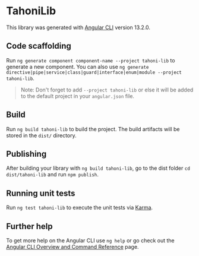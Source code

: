 # TahoniLib

This library was generated with [Angular CLI](https://github.com/angular/angular-cli) version 13.2.0.

## Code scaffolding

Run `ng generate component component-name --project tahoni-lib` to generate a new component. You can also use `ng generate directive|pipe|service|class|guard|interface|enum|module --project tahoni-lib`.
> Note: Don't forget to add `--project tahoni-lib` or else it will be added to the default project in your `angular.json` file. 

## Build

Run `ng build tahoni-lib` to build the project. The build artifacts will be stored in the `dist/` directory.

## Publishing

After building your library with `ng build tahoni-lib`, go to the dist folder `cd dist/tahoni-lib` and run `npm publish`.

## Running unit tests

Run `ng test tahoni-lib` to execute the unit tests via [Karma](https://karma-runner.github.io).

## Further help

To get more help on the Angular CLI use `ng help` or go check out the [Angular CLI Overview and Command Reference](https://angular.io/cli) page.
